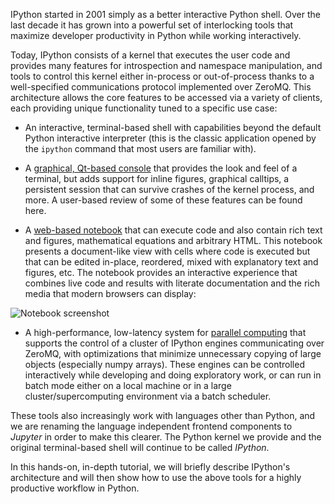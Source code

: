 IPython started in 2001 simply as a better interactive Python shell. Over the
last decade it has grown into a powerful set of interlocking tools that
maximize developer productivity in Python while working interactively.

Today, IPython consists of a kernel that executes the user code and provides
many features for introspection and namespace manipulation, and tools to control
this kernel either in-process or out-of-process thanks to a well-specified
communications protocol implemented over ZeroMQ. This architecture allows the
core features to be accessed via a variety of clients, each providing unique
functionality tuned to a specific use case:

- An interactive, terminal-based shell with capabilities beyond the default
Python interactive interpreter (this is the classic application opened by the
`ipython` command that most users are familiar with).

- A [graphical, Qt-based console](http://ipython.org/ipython-doc/stable/interactive/qtconsole.html)
that provides the look and feel of a terminal, but adds support for inline
figures, graphical calltips, a persistent session that can survive crashes of
the kernel process, and more. A user-based review of some of these features can
be found here.

- A [web-based notebook](http://ipython.org/notebook.html) that can execute
code and also contain rich text and figures, mathematical equations and
arbitrary HTML. This notebook presents a document-like view with cells where
code is executed but that can be edited in-place, reordered, mixed with
explanatory text and figures, etc. The notebook provides an interactive
experience that combines live code and results with literate documentation and
the rich media that modern browsers can display:

![Notebook screenshot](http://i.imgur.com/eo2SqS9.png)

- A high-performance, low-latency system for [parallel computing](http://ipython.org/ipython-doc/stable/parallel/parallel_intro.html)
that supports the control of a cluster of IPython engines communicating over
ZeroMQ, with optimizations that minimize unnecessary copying of large objects
(especially numpy arrays). These engines can be controlled interactively while
developing and doing exploratory work, or can run in batch mode either on a
local machine or in a large cluster/supercomputing environment via a batch
scheduler.

These tools also increasingly work with languages other than Python, and we are
renaming the language independent frontend components to *Jupyter* in order to
make this clearer. The Python kernel we provide and the original terminal-based
shell will continue to be called *IPython*.

In this hands-on, in-depth tutorial, we will briefly describe IPython's
architecture and will then show how to use the above tools for a highly
productive workflow in Python.
